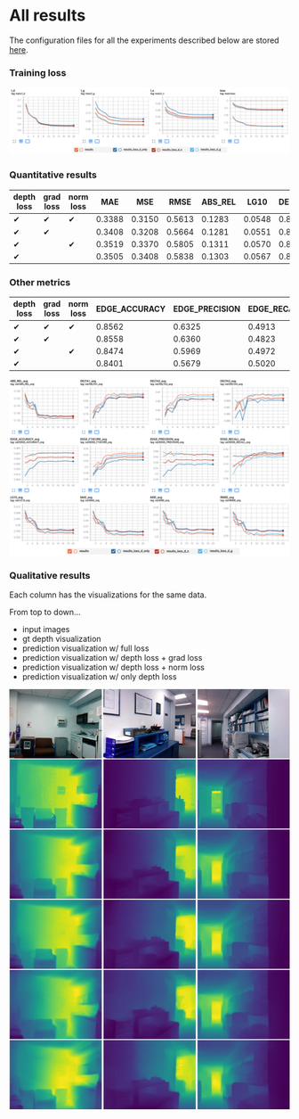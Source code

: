 # All results

The configuration files for all the experiments described below are stored [here](../configs/exps).


### Training loss

![](../figs/revisiting_plot_loss_all.png)

### Quantitative results

depth loss | grad loss | norm loss | MAE | MSE | RMSE | ABS_REL | LG10 | DELTA1 | DELTA2 | DELTA3
-- | -- | -- | -- | -- | -- | -- | -- | -- | -- | --
✔ | ✔ | ✔ | 0.3388 | 0.3150 | 0.5613 | 0.1283 | 0.0548 | 0.8407 | 0.9673 | 0.9907
✔ | ✔ |   | 0.3408 | 0.3208 | 0.5664 | 0.1281 | 0.0551 | 0.8381 | 0.9653 | 0.9909
✔ |   | ✔ | 0.3519 | 0.3370 | 0.5805 | 0.1311 | 0.0570 | 0.8304 | 0.9622 | 0.9897
✔ |   |   | 0.3505 | 0.3408 | 0.5838 | 0.1303 | 0.0567 | 0.8314 | 0.9618 | 0.9891

### Other metrics

depth loss | grad loss | norm loss | EDGE_ACCURACY | EDGE_PRECISION | EDGE_RECALL | EDGE_F1SCORE
-- | -- | -- | -- | -- | -- | --
✔ | ✔ | ✔ | 0.8562 | 0.6325 | 0.4913 | 0.5461
✔ | ✔ |   | 0.8558 | 0.6360 | 0.4823 | 0.5409
✔ |   | ✔ | 0.8474 | 0.5969 | 0.4972 | 0.5334
✔ |   |   | 0.8401 | 0.5679 | 0.5020 | 0.5238

![](../figs/revisiting_plot_metrics_all.png)

### Qualitative results

Each column has the visualizations for the same data.

From top to down...

- input images
- gt depth visualization
- prediction visualization w/ full loss
- prediction visualization w/ depth loss + grad loss
- prediction visualization w/ depth loss + norm loss
- prediction visualization w/ only depth loss

![](../figs/revisiting_qualitative_all.jpeg)
